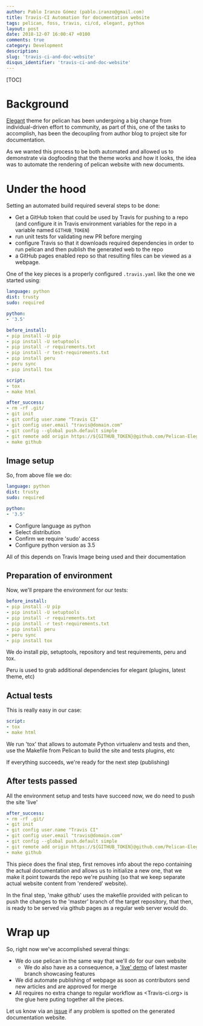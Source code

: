 ```yaml
---
author: Pablo Iranzo Gómez (pablo.iranzo@gmail.com)
title: Travis-CI Automation for documentation website
tags: pelican, foss, travis, ci/cd, elegant, python
layout: post
date: 2018-12-07 16:00:47 +0100
comments: true
category: Development
description:
slug: 'travis-ci-and-doc-website'
disqus_identifier: 'travis-ci-and-doc-website'
---
```


[TOC]

# Background

[Elegant](https://github.com/Pelican-Elegant/elegant) theme for pelican has been undergoing a big change from individual-driven effort to community, as part of this, one of the tasks to accomplish, has been the decoupling from author blog to project site for documentation.

As we wanted this process to be both automated and allowed us to demonstrate via dogfooding that the theme works and how it looks, the idea was to automate the rendering of pelican website with new documents.

# Under the hood

Setting an automated build required several steps to be done:

- Get a GitHub token that could be used by Travis for pushing to a repo (and configure it in Travis environment variables for the repo in a variable named `GITHUB_TOKEN`)
- run unit tests for validating new PR before merging
- configure Travis so that it downloads required dependencies in order to run pelican and then publish the generated web to the repo
- a GitHub pages enabled repo so that resulting files can be viewed as a webpage.

One of the key pieces is a properly configured `.travis.yaml` like the one we started using:

~~~yaml
language: python
dist: trusty
sudo: required

python:
- '3.5'

before_install:
- pip install -U pip
- pip install -U setuptools
- pip install -r requirements.txt
- pip install -r test-requirements.txt
- pip install peru
- peru sync
- pip install tox

script:
- tox
- make html

after_success:
- rm -rf .git/
- git init
- git config user.name "Travis CI"
- git config user.email "travis@domain.com"
- git config --global push.default simple
- git remote add origin https://${GITHUB_TOKEN}@github.com/Pelican-Elegant/pelican-elegant.github.io.git
- make github
~~~

## Image setup

So, from above file we do:

~~~yaml
language: python
dist: trusty
sudo: required

python:
- '3.5'
~~~


- Configure language as python
- Select distribution
- Confirm we require 'sudo' access
- Configure python version as 3.5

All of this depends on Travis Image being used and their documentation

## Preparation of environment

Now, we'll prepare the environment for our tests:

~~~yaml
before_install:
- pip install -U pip
- pip install -U setuptools
- pip install -r requirements.txt
- pip install -r test-requirements.txt
- pip install peru
- peru sync
- pip install tox
~~~

We do install pip, setuptools, repository and test requirements, peru and tox.

Peru is used to grab additional dependencies for elegant (plugins, latest theme, etc)

## Actual tests

This is really easy in our case:
~~~yaml
script:
- tox
- make html
~~~

We run 'tox' that allows to automate Python virtualenv and tests and then, use the Makefile from Pelican to build the site and tests plugins, etc

If everything succeeds, we're ready for the next step (publishing)

## After tests passed

All the environment setup and tests have succeed now, we do need to push the site 'live'

~~~yaml
after_success:
- rm -rf .git/
- git init
- git config user.name "Travis CI"
- git config user.email "travis@domain.com"
- git config --global push.default simple
- git remote add origin https://${GITHUB_TOKEN}@github.com/Pelican-Elegant/pelican-elegant.github.io.git
- make github
~~~

This piece does the final step, first removes info about the repo containing the actual documentation and allows us to initialize a new one, that we make it point towards the repo we're pushing (so that we keep separate actual website content from 'rendered' website).

In the final step, 'make github' uses the makefile provided with pelican to push the changes to the 'master' branch of the target repository, that then, is ready to be served via github pages as a regular web server would do.

# Wrap up

So, right now we've accomplished several things:

- We do use pelican in the same way that we'll do for our own website
    - We do also have as a consequence, a ['live' demo](https://pelican-elegant.github.io) of latest master branch showcasing features
- We did automate publishing of webpage as soon as contributors send new articles and are approved for merge
- All requires no extra change to regular workflow as <Travis-ci.org> is the glue here puting together all the pieces.

Let us know via an [issue](https://github.com/Pelican-Elegant/documentation/issues/new) if any problem is spotted on the generated documentation website.
